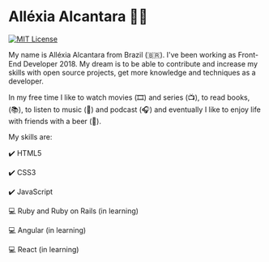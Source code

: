 
# Alléxia Alcantara 👩‍💻

[![MIT License](https://img.shields.io/badge/LinkedIn-0077B5?style=for-the-badge&logo=linkedin&logoColor=white)](https://www.linkedin.com/in/allexia-alcantara-79126871/)


My name is Alléxia Alcantara from Brazil (🇧🇷). I've been working as Front-End Developer 2018. My dream is to be able to contribute and increase my skills with open source projects, get more knowledge and techniques as a developer.

In my free time I like to watch movies (🎞️) and series (📺), to read books, (📚), to listen to music (🎵) and podcast (🎧) and eventually I like to enjoy life with friends with a beer (🍺).

My skills are:

✔️ HTML5

✔️ CSS3

✔️ JavaScript

💻 Ruby and Ruby on Rails (in learning)

💻 Angular (in learning)

💻 React (in learning)
